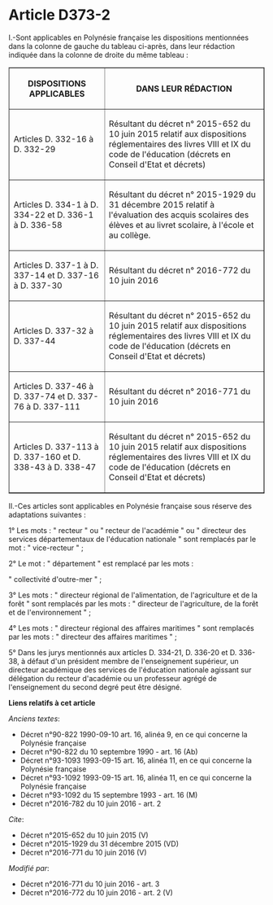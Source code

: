 # Article D373-2

I.-Sont applicables en Polynésie française les dispositions mentionnées dans la colonne de gauche du tableau ci-après, dans
leur rédaction indiquée dans la colonne de droite du même tableau : 

<table border="1">
  <tbody>
    <tr>
      <th>

DISPOSITIONS APPLICABLES 

</th>
      <th>

DANS LEUR RÉDACTION 

</th>
    </tr>
    <tr>
      <td valign="middle" align="left">

Articles D. 332-16 à D. 332-29 

</td>
      <td valign="middle" align="left">

Résultant du décret n° 2015-652 du 10 juin 2015 relatif aux dispositions réglementaires des livres VIII et IX du code de
l'éducation (décrets en Conseil d'Etat et décrets) 

</td>
    </tr>
    <tr>
      <td align="left" valign="middle">

Articles D. 334-1 à D. 334-22 et D. 336-1 à D. 336-58 

</td>
      <td valign="middle" align="left">

Résultant du décret n° 2015-1929 du 31 décembre 2015 relatif à l'évaluation des acquis scolaires des élèves et au livret
scolaire, à l'école et au collège.

</td>
    </tr>
    <tr>
      <td align="left" valign="middle">

Articles D. 337-1 à D. 337-14 et D. 337-16 à D. 337-30 

</td>
      <td align="left" valign="middle">

Résultant du décret n° 2016-772 du 10 juin 2016 

</td>
    </tr>
    <tr>
      <td align="left" valign="middle">

Articles D. 337-32 à D. 337-44 

</td>
      <td valign="middle" align="left">

Résultant du décret n° 2015-652 du 10 juin 2015 relatif aux dispositions réglementaires des livres VIII et IX du code de
l'éducation (décrets en Conseil d'Etat et décrets) 

</td>
    </tr>
    <tr>
      <td valign="middle" align="left">

Articles D. 337-46 à D. 337-74 et D. 337-76 à D. 337-111 

</td>
      <td valign="middle" align="left">

Résultant du décret n° 2016-771 du 10 juin 2016

</td>
    </tr>
    <tr>
      <td align="left" valign="middle">

Articles D. 337-113 à D. 337-160 et D. 338-43 à D. 338-47 

</td>
      <td valign="middle" align="left">

Résultant du décret n° 2015-652 du 10 juin 2015 relatif aux dispositions réglementaires des livres VIII et IX du code de
l'éducation (décrets en Conseil d'Etat et décrets) 

</td>
    </tr>
  </tbody>
</table>

II.-Ces articles sont applicables en Polynésie française sous réserve des adaptations suivantes :

1° Les mots : " recteur " ou " recteur de l'académie " ou " directeur des services départementaux de l'éducation nationale "
sont remplacés par le mot : " vice-recteur " ; 

2° Le mot : " département " est remplacé par les mots : 

" collectivité d'outre-mer " ; 

3° Les mots : " directeur régional de l'alimentation, de l'agriculture et de la forêt " sont remplacés par les mots : "
directeur de l'agriculture, de la forêt et de l'environnement " ; 

4° Les mots : " directeur régional des affaires maritimes " sont remplacés par les mots : " directeur des affaires maritimes
" ; 

5° Dans les jurys mentionnés aux articles D. 334-21, D. 336-20 et D. 336-38, à défaut d'un président membre de l'enseignement
supérieur, un directeur académique des services de l'éducation nationale agissant sur délégation du recteur d'académie ou un
professeur agrégé de l'enseignement du second degré peut être désigné.

**Liens relatifs à cet article**

_Anciens textes_:

  - Décret n°90-822 1990-09-10 art. 16, alinéa 9, en ce qui concerne la Polynésie française
  - Décret n°90-822 du 10 septembre 1990 - art. 16 (Ab)
  - Décret n°93-1093 1993-09-15 art. 16, alinéa 11, en ce qui concerne la Polynésie française
  - Décret n°93-1092 1993-09-15 art. 16, alinéa 11, en ce qui concerne la Polynésie française
  - Décret n°93-1092 du 15 septembre 1993 - art. 16 (M)
  - Décret n°2016-782 du 10 juin 2016 - art. 2

_Cite_:

  - Décret n°2015-652 du 10 juin 2015 (V)
  - Décret n°2015-1929 du 31 décembre 2015 (VD)
  - Décret n°2016-771 du 10 juin 2016 (V)

_Modifié par_:

  - Décret n°2016-771 du 10 juin 2016 - art. 3
  - Décret n°2016-772 du 10 juin 2016 - art. 2 (V)
